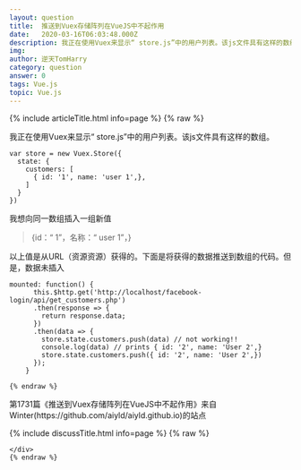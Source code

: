 ```yaml
---
layout: question
title:  推送到Vuex存储阵列在VueJS中不起作用
date:   2020-03-16T06:03:48.000Z
description: 我正在使用Vuex来显示“ store.js”中的用户列表。该js文件具有这样的数组。var store = new Vuex.Store({  s...
img: 
author: 逆天TomHarry
category: question
answer: 0
tags: Vue.js
topic: Vue.js
---
```

<div class="article-root">
  <div class="article">
    {% include articleTitle.html info=page %}
    {% raw %}
    <div class="article-content"><p><font style="vertical-align: inherit;"><font style="vertical-align: inherit;">我正在使用Vuex来显示“ store.js”中的用户列表。</font><font style="vertical-align: inherit;">该js文件具有这样的数组。</font></font></p>

<pre><code>var store = new Vuex.Store({<font></font>
  state: {<font></font>
    customers: [<font></font>
      { id: '1', name: 'user 1',},<font></font>
    ]<font></font>
  }<font></font>
})<font></font>
</code></pre>

<p><font style="vertical-align: inherit;"><font style="vertical-align: inherit;">我想向同一数组插入一组新值 </font></font></p>

<blockquote>
  <p><font style="vertical-align: inherit;"><font style="vertical-align: inherit;">{id：“ 1”，名称：“ user 1”，}</font></font></p>
</blockquote>

<p><font style="vertical-align: inherit;"><font style="vertical-align: inherit;">以上值是从URL（资源资源）获得的。</font><font style="vertical-align: inherit;">下面是将获得的数据推送到数组的代码。</font><font style="vertical-align: inherit;">但是，数据未插入</font></font></p>

<pre><code>mounted: function() {<font></font>
      this.$http.get('http://localhost/facebook-login/api/get_customers.php')<font></font>
      .then(response =&gt; {<font></font>
        return response.data;<font></font>
      })<font></font>
      .then(data =&gt; {<font></font>
        store.state.customers.push(data) // not working!!<font></font>
        console.log(data) // prints { id: '2', name: 'User 2',}<font></font>
        store.state.customers.push({ id: '2', name: 'User 2',})<font></font>
      });<font></font>
    }<font></font>
</code></pre></div>
    {% endraw %}
  </div>
  <p class="winter_mark">第1731篇《推送到Vuex存储阵列在VueJS中不起作用》来自Winter(https://github.com/aiyld/aiyld.github.io)的站点</p>
  <div class="discuss-wrapper">
    {% include discussTitle.html info=page %}
    {% raw %}
    <div class="discuss-list">
    
    </div>
    {% endraw %}
  </div>
<div>
